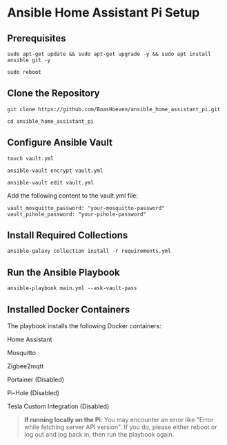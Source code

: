 # Ansible Home Assistant Pi Setup


## Prerequisites

```
sudo apt-get update && sudo apt-get upgrade -y && sudo apt install ansible git -y
```

```
sudo reboot
```

## Clone the Repository

```
git clone https://github.com/BoasHoeven/ansible_home_assistant_pi.git
```

```
cd ansible_home_assistant_pi
```

## Configure Ansible Vault

```
touch vault.yml
```


```
ansible-vault encrypt vault.yml
```


```
ansible-vault edit vault.yml
```

Add the following content to the vault.yml file:

```
vault_mosquitto_password: "your-mosquitto-password"
vault_pihole_password: "your-pihole-password"
```

## Install Required Collections

```
ansible-galaxy collection install -r requirements.yml
```

## Run the Ansible Playbook

```
ansible-playbook main.yml --ask-vault-pass
```

## Installed Docker Containers

The playbook installs the following Docker containers:

Home Assistant

Mosquitto

Zigbee2mqtt

Portainer (Disabled)

Pi-Hole (Disabled)

Tesla Custom Integration (Disabled)

> **If running locally on the Pi**: You may encounter an error like "Error while fetching server API version". If you do, please either reboot or log out and log back in, then run the playbook again.
